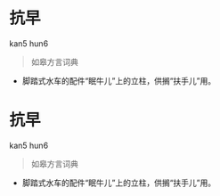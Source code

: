 # 抗早
kan5 hun6
> 如皋方言词典
- 脚踏式水车的配件“眠牛儿”上的立柱，供搁“扶手儿”用。

# 抗早
kan5 hun6
> 如皋方言词典
- 脚踏式水车的配件“眠牛儿”上的立柱，供搁“扶手儿”用。
